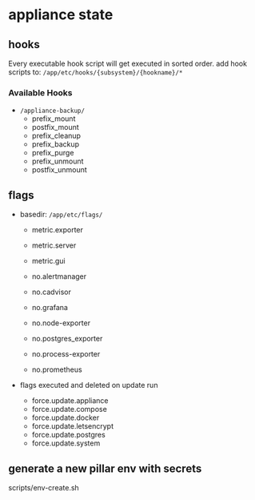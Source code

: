 # appliance state

## hooks

Every executable hook script will get executed in sorted order.
add hook scripts to: `/app/etc/hooks/{subsystem}/{hookname}/*`

### Available Hooks

+ `/appliance-backup/`
    + prefix_mount
    + postfix_mount
    + prefix_cleanup
    + prefix_backup
    + prefix_purge
    + prefix_unmount
    + postfix_unmount

## flags

+ basedir: `/app/etc/flags/`
    + metric.exporter
    + metric.server
    + metric.gui
    
    + no.alertmanager
    + no.cadvisor
    + no.grafana
    + no.node-exporter
    + no.postgres_exporter
    + no.process-exporter
    + no.prometheus

+ flags executed and deleted on update run
    + force.update.appliance
    + force.update.compose
    + force.update.docker
    + force.update.letsencrypt
    + force.update.postgres
    + force.update.system

## generate a new pillar env with secrets

scripts/env-create.sh

